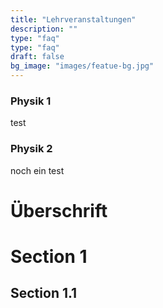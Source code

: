 ```yaml
---
title: "Lehrveranstaltungen"
description: ""
type: "faq"
type: "faq"
draft: false
bg_image: "images/featue-bg.jpg"
---
```


### Physik 1
test

### Physik 2
noch ein test
# Überschrift

# Section 1
## Section 1.1